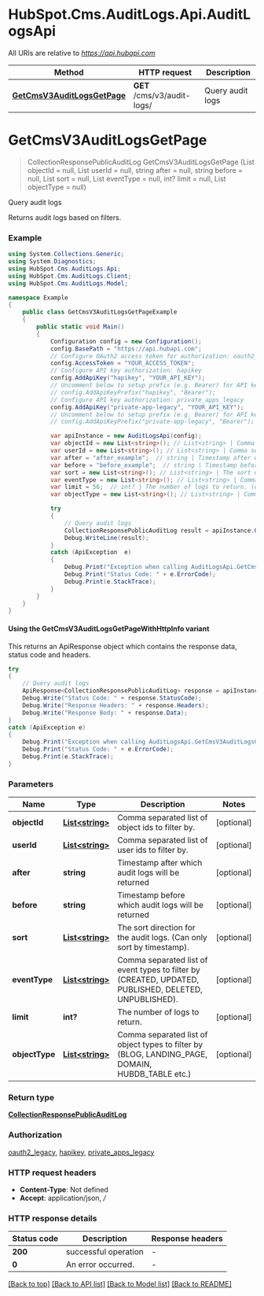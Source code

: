 # HubSpot.Cms.AuditLogs.Api.AuditLogsApi

All URIs are relative to *https://api.hubapi.com*

| Method | HTTP request | Description |
|--------|--------------|-------------|
| [**GetCmsV3AuditLogsGetPage**](AuditLogsApi.md#getcmsv3auditlogsgetpage) | **GET** /cms/v3/audit-logs/ | Query audit logs |

<a id="getcmsv3auditlogsgetpage"></a>
# **GetCmsV3AuditLogsGetPage**
> CollectionResponsePublicAuditLog GetCmsV3AuditLogsGetPage (List<string> objectId = null, List<string> userId = null, string after = null, string before = null, List<string> sort = null, List<string> eventType = null, int? limit = null, List<string> objectType = null)

Query audit logs

Returns audit logs based on filters.

### Example
```csharp
using System.Collections.Generic;
using System.Diagnostics;
using HubSpot.Cms.AuditLogs.Api;
using HubSpot.Cms.AuditLogs.Client;
using HubSpot.Cms.AuditLogs.Model;

namespace Example
{
    public class GetCmsV3AuditLogsGetPageExample
    {
        public static void Main()
        {
            Configuration config = new Configuration();
            config.BasePath = "https://api.hubapi.com";
            // Configure OAuth2 access token for authorization: oauth2_legacy
            config.AccessToken = "YOUR_ACCESS_TOKEN";
            // Configure API key authorization: hapikey
            config.AddApiKey("hapikey", "YOUR_API_KEY");
            // Uncomment below to setup prefix (e.g. Bearer) for API key, if needed
            // config.AddApiKeyPrefix("hapikey", "Bearer");
            // Configure API key authorization: private_apps_legacy
            config.AddApiKey("private-app-legacy", "YOUR_API_KEY");
            // Uncomment below to setup prefix (e.g. Bearer) for API key, if needed
            // config.AddApiKeyPrefix("private-app-legacy", "Bearer");

            var apiInstance = new AuditLogsApi(config);
            var objectId = new List<string>(); // List<string> | Comma separated list of object ids to filter by. (optional) 
            var userId = new List<string>(); // List<string> | Comma separated list of user ids to filter by. (optional) 
            var after = "after_example";  // string | Timestamp after which audit logs will be returned (optional) 
            var before = "before_example";  // string | Timestamp before which audit logs will be returned (optional) 
            var sort = new List<string>(); // List<string> | The sort direction for the audit logs. (Can only sort by timestamp). (optional) 
            var eventType = new List<string>(); // List<string> | Comma separated list of event types to filter by (CREATED, UPDATED, PUBLISHED, DELETED, UNPUBLISHED). (optional) 
            var limit = 56;  // int? | The number of logs to return. (optional) 
            var objectType = new List<string>(); // List<string> | Comma separated list of object types to filter by (BLOG, LANDING_PAGE, DOMAIN, HUBDB_TABLE etc.) (optional) 

            try
            {
                // Query audit logs
                CollectionResponsePublicAuditLog result = apiInstance.GetCmsV3AuditLogsGetPage(objectId, userId, after, before, sort, eventType, limit, objectType);
                Debug.WriteLine(result);
            }
            catch (ApiException  e)
            {
                Debug.Print("Exception when calling AuditLogsApi.GetCmsV3AuditLogsGetPage: " + e.Message);
                Debug.Print("Status Code: " + e.ErrorCode);
                Debug.Print(e.StackTrace);
            }
        }
    }
}
```

#### Using the GetCmsV3AuditLogsGetPageWithHttpInfo variant
This returns an ApiResponse object which contains the response data, status code and headers.

```csharp
try
{
    // Query audit logs
    ApiResponse<CollectionResponsePublicAuditLog> response = apiInstance.GetCmsV3AuditLogsGetPageWithHttpInfo(objectId, userId, after, before, sort, eventType, limit, objectType);
    Debug.Write("Status Code: " + response.StatusCode);
    Debug.Write("Response Headers: " + response.Headers);
    Debug.Write("Response Body: " + response.Data);
}
catch (ApiException e)
{
    Debug.Print("Exception when calling AuditLogsApi.GetCmsV3AuditLogsGetPageWithHttpInfo: " + e.Message);
    Debug.Print("Status Code: " + e.ErrorCode);
    Debug.Print(e.StackTrace);
}
```

### Parameters

| Name | Type | Description | Notes |
|------|------|-------------|-------|
| **objectId** | [**List&lt;string&gt;**](string.md) | Comma separated list of object ids to filter by. | [optional]  |
| **userId** | [**List&lt;string&gt;**](string.md) | Comma separated list of user ids to filter by. | [optional]  |
| **after** | **string** | Timestamp after which audit logs will be returned | [optional]  |
| **before** | **string** | Timestamp before which audit logs will be returned | [optional]  |
| **sort** | [**List&lt;string&gt;**](string.md) | The sort direction for the audit logs. (Can only sort by timestamp). | [optional]  |
| **eventType** | [**List&lt;string&gt;**](string.md) | Comma separated list of event types to filter by (CREATED, UPDATED, PUBLISHED, DELETED, UNPUBLISHED). | [optional]  |
| **limit** | **int?** | The number of logs to return. | [optional]  |
| **objectType** | [**List&lt;string&gt;**](string.md) | Comma separated list of object types to filter by (BLOG, LANDING_PAGE, DOMAIN, HUBDB_TABLE etc.) | [optional]  |

### Return type

[**CollectionResponsePublicAuditLog**](CollectionResponsePublicAuditLog.md)

### Authorization

[oauth2_legacy](../README.md#oauth2_legacy), [hapikey](../README.md#hapikey), [private_apps_legacy](../README.md#private_apps_legacy)

### HTTP request headers

 - **Content-Type**: Not defined
 - **Accept**: application/json, */*


### HTTP response details
| Status code | Description | Response headers |
|-------------|-------------|------------------|
| **200** | successful operation |  -  |
| **0** | An error occurred. |  -  |

[[Back to top]](#) [[Back to API list]](../README.md#documentation-for-api-endpoints) [[Back to Model list]](../README.md#documentation-for-models) [[Back to README]](../README.md)

